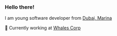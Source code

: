 ### Hello there!

I am young software developer from [Dubai, Marina](https://en.wikipedia.org/wiki/Dubai_Marina)

🐳 Currently working at [Whales Corp](https://tonwhales.com/)

<!---
vzhovnitsky/vzhovnitsky is a ✨ special ✨ repository because its `README.md` (this file) appears on your GitHub profile.
You can click the Preview link to take a look at your changes.
--->
